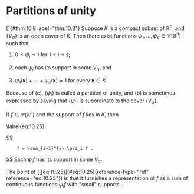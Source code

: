 # Partitions of unity

<!-- ::: thm -->
[]{#thm:10.8 label="thm:10.8"} Suppose $K$ is a compact subset of
$\mathbb{R}^n$, and $\{V_{\alpha}\}$ is an open cover of $K$. Then there exist
functions $\psi_1, \dots, \psi_s \in \mathscr{C}(\mathbb{R}^n)$ such that

1.  $0 \leq \psi_i \leq 1$ for $1 \leq i \leq s$;

2.  each $\psi_i$ has its support in some $V_{\alpha}$, and

3.  $\psi_1 (\mathbf{x}) + \cdots + \psi_s(\mathbf{x}) = 1$ for every
    $\mathbf{x} \in K$.
<!-- ::: -->

Because of (c), $\{\psi_i\}$ is called a partition of unity, and (b) is
sometimes expressed by saying that $\{\psi_i\}$ is subordinate to the
cover $\{V_{\alpha}\}$.

<!-- ::: myCorollary* -->
If $f \in \mathscr{C}(\mathbb{R}^n)$ and the support of $f$ lies in $K$, then

\label{eq:10.25}

$$

        f = \sum_{i=1}^{s} \psi_i f .
$$
 Each $\psi_i f$ has its support
in some $V_{\alpha}$.
<!-- ::: -->

The point of (\[\[eq:10.25\]](#eq:10.25){reference-type="ref"
reference="eq:10.25"}) is that it furnishes a representation of $f$ as a
sum of continuous functions $\psi_i f$ with "small" supports.
